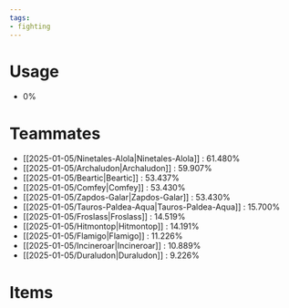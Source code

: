 ```yaml
---
tags:
- fighting
---
```

# Usage
- 0%
# Teammates
- [[2025-01-05/Ninetales-Alola|Ninetales-Alola]] : 61.480%
- [[2025-01-05/Archaludon|Archaludon]] : 59.907%
- [[2025-01-05/Beartic|Beartic]] : 53.437%
- [[2025-01-05/Comfey|Comfey]] : 53.430%
- [[2025-01-05/Zapdos-Galar|Zapdos-Galar]] : 53.430%
- [[2025-01-05/Tauros-Paldea-Aqua|Tauros-Paldea-Aqua]] : 15.700%
- [[2025-01-05/Froslass|Froslass]] : 14.519%
- [[2025-01-05/Hitmontop|Hitmontop]] : 14.191%
- [[2025-01-05/Flamigo|Flamigo]] : 11.226%
- [[2025-01-05/Incineroar|Incineroar]] : 10.889%
- [[2025-01-05/Duraludon|Duraludon]] : 9.226%
# Items
